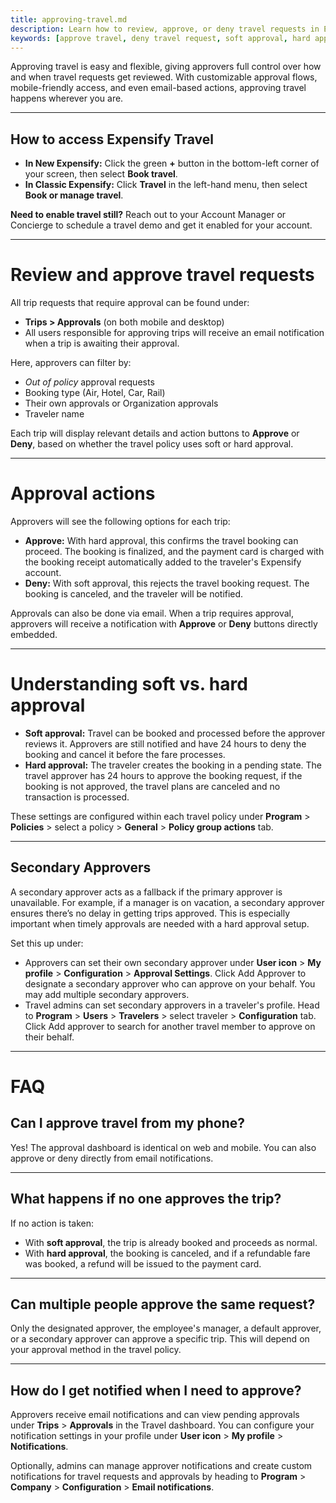 ```yaml
---
title: approving-travel.md
description: Learn how to review, approve, or deny travel requests in Expensify Travel and configure approval workflows to fit your organization.
keywords: [approve travel, deny travel request, soft approval, hard approval, travel policy approval, manager approval, designated approver, secondary approver, travel workflows]
---
```


<div id="new-expensify" markdown="1">

Approving travel is easy and flexible, giving approvers full control over how and when travel requests get reviewed. With customizable approval flows, mobile-friendly access, and even email-based actions, approving travel happens wherever you are.

---

## How to access Expensify Travel

- **In New Expensify:** Click the green **+** button in the bottom-left corner of your screen, then select **Book travel**.
- **In Classic Expensify:** Click **Travel** in the left-hand menu, then select **Book or manage travel**.

**Need to enable travel still?** Reach out to your Account Manager or Concierge to schedule a travel demo and get it enabled for your account.

---

# Review and approve travel requests

All trip requests that require approval can be found under:

- **Trips > Approvals** (on both mobile and desktop)
- All users responsible for approving trips will receive an email notification when a trip is awaiting their approval.

Here, approvers can filter by:
- _Out of policy_ approval requests
- Booking type (Air, Hotel, Car, Rail)
- Their own approvals or Organization approvals
- Traveler name

Each trip will display relevant details and action buttons to **Approve** or **Deny**, based on whether the travel policy uses soft or hard approval.

---

# Approval actions

Approvers will see the following options for each trip:

- **Approve:** With hard approval, this confirms the travel booking can proceed. The booking is finalized, and the payment card is charged with the booking receipt automatically added to the traveler's Expensify account. 
- **Deny:** With soft approval, this rejects the travel booking request. The booking is canceled, and the traveler will be notified. 

Approvals can also be done via email. When a trip requires approval, approvers will receive a notification with **Approve** or **Deny** buttons directly embedded.

---

# Understanding soft vs. hard approval

- **Soft approval:** Travel can be booked and processed before the approver reviews it. Approvers are still notified and have 24 hours to deny the booking and cancel it before the fare processes. 
- **Hard approval:** The traveler creates the booking in a pending state. The travel approver has 24 hours to approve the booking request, if the booking is not approved, the travel plans are canceled and no transaction is processed.

These settings are configured within each travel policy under **Program** > **Policies** > select a policy > **General** > **Policy group actions** tab.

---

## Secondary Approvers

A secondary approver acts as a fallback if the primary approver is unavailable. For example, if a manager is on vacation, a secondary approver ensures there’s no delay in getting trips approved. This is especially important when timely approvals are needed with a hard approval setup.

Set this up under:

- Approvers can set their own secondary approver under **User icon** > **My profile** > **Configuration** > **Approval Settings**. Click Add Approver to designate a secondary approver who can approve on your behalf. You may add multiple secondary approvers.
- Travel admins can set secondary approvers in a traveler's profile. Head to **Program** > **Users** > **Travelers** > select traveler > **Configuration** tab. Click Add approver to search for another travel member to approve on their behalf. 

---

# FAQ

## Can I approve travel from my phone?

Yes! The approval dashboard is identical on web and mobile. You can also approve or deny directly from email notifications.

---

## What happens if no one approves the trip?

If no action is taken:
- With **soft approval**, the trip is already booked and proceeds as normal.
- With **hard approval**, the booking is canceled, and if a refundable fare was booked, a refund will be issued to the payment card.

---

## Can multiple people approve the same request?

Only the designated approver, the employee's manager, a default approver, or a secondary approver can approve a specific trip. This will depend on your approval method in the travel policy.

---

## How do I get notified when I need to approve?

Approvers receive email notifications and can view pending approvals under **Trips** > **Approvals** in the Travel dashboard. You can configure your notification settings in your profile under **User icon** > **My profile** > **Notifications**. 

Optionally, admins can manage approver notifications and create custom notifications for travel requests and approvals by heading to **Program** > **Company** > **Configuration** > **Email notifications**. 

</div>
